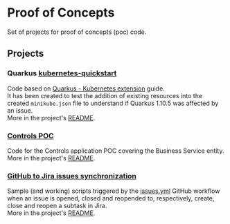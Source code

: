 # Proof of Concepts

Set of projects for proof of concepts (poc) code.

##  Projects

### Quarkus [kubernetes-quickstart](./kubernetes-quickstart)

Code based on [Quarkus - Kubernetes extension](https://quarkus.io/guides/deploying-to-kubernetes) guide.  
It has been created to test the addition of existing resources into the created `minikube.json` file to understand if Quarkus 1.10.5 was affected by an issue.  
More in the project's [README](./kubernetes-quickstart/README.md).

### [Controls POC](./controls)
Code for the Controls application POC covering the Business Service entity.
More in the project's [README](./controls/README.md).

### [GitHub to Jira issues synchronization](./sync-issues)
Sample (and working) scripts triggered by the [issues.yml](.github/workflows/issues.yml) GitHub workflow when an issue is opened, closed and reopended to, respectively, create, close and reopen a subtask in Jira.  
More in the project's [README](./sync-issues/README.md).
